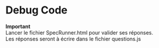 # Debug Code
**Important**  
Lancer le fichier SpecRunner.html pour valider ses réponses.  
Les réponses seront à écrire dans le fichier questions.js
